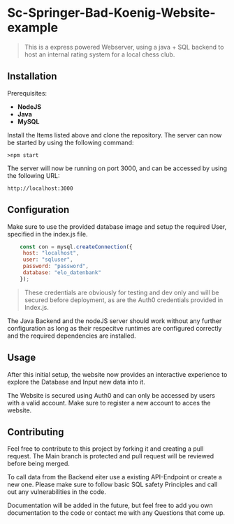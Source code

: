 # Sc-Springer-Bad-Koenig-Website-example

>This is a express powered Webserver, using a java + SQL backend to host an internal rating system for a local chess club.

## Installation

Prerequisites: 
- **NodeJS**
- **Java** 
-  **MySQL**

Install the Items listed above and clone the repository.
The server can now be started by using the following command:

    >npm start

The server will now be running on port 3000, and can be accessed by using the following URL:

    http://localhost:3000

## Configuration

Make sure to use the provided database image and setup the required User, specified in the index.js file.

```javascript	
    const con = mysql.createConnection({
     host: "localhost",
     user: "sqluser",
     password: "password",
     database: "elo_datenbank"
    });
```
>These credentials are obviously for testing and dev only and will be secured before deployment, as are the Auth0 credentials provided in Index.js.

The Java Backend and the nodeJS server should work without any further configuration as long as their respecitve runtimes are configured correctly and the required dependencies are installed.

## Usage

After this initial setup, the website now provides an interactive experience to explore the Database and Input new data into it. 

The Website is secured using Auth0 and can only be accessed by users with a valid account. Make sure to register a new account to acces the website.

## Contributing
Feel free to contribute to this project by forking it and creating a pull request. The Main branch is protected and pull request will be reviewed before being merged.

To call data from the Backend eiter use a existing API-Endpoint or create a new one. Please make sure to follow basic SQL safety Principles and call out any vulnerabilities in the code.

Documentation will be added in the future, but feel free to add you own documentation to the code or contact me with any Questions that come up.
